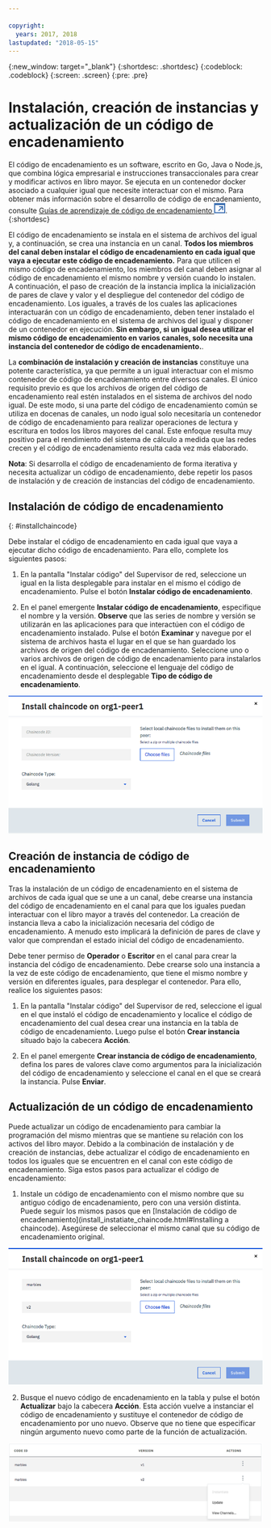 ```yaml
---

copyright:
  years: 2017, 2018
lastupdated: "2018-05-15"
---
```


{:new_window: target="_blank"}
{:shortdesc: .shortdesc}
{:codeblock: .codeblock}
{:screen: .screen}
{:pre: .pre}

# Instalación, creación de instancias y actualización de un código de encadenamiento

El código de encadenamiento es un software, escrito en Go, Java o Node.js, que combina lógica empresarial e instrucciones transaccionales para crear y modificar activos en libro mayor. Se ejecuta en un contenedor docker asociado a cualquier igual que necesite interactuar con el mismo.  Para obtener más información sobre el desarrollo de código de encadenamiento, consulte [Guías de aprendizaje de código de encadenamiento ![icono de enlace externo](../images/external_link.svg "icono de enlace externo")](http://hyperledger-fabric.readthedocs.io/en/latest/chaincode.html).
{:shortdesc}

El código de encadenamiento se instala en el sistema de archivos del igual y, a continuación, se crea una instancia en un canal. **Todos los miembros del canal deben instalar el código de encadenamiento en cada igual que vaya a ejecutar este código de encadenamiento.** Para que utilicen el mismo código de encadenamiento, los miembros del canal deben asignar al código de encadenamiento el mismo nombre y versión cuando lo instalen. A continuación, el paso de creación de la instancia implica la inicialización de pares de clave y valor y el despliegue del contenedor del código de encadenamiento. Los iguales, a través de los cuales las aplicaciones interactuarán con un código de encadenamiento, deben tener instalado el código de encadenamiento en el sistema de archivos del igual y disponer de un contenedor en ejecución. **Sin embargo, si un igual desea utilizar el mismo código de encadenamiento en varios canales, solo necesita una instancia del contenedor de código de encadenamiento.**.

La **combinación de instalación y creación de instancias** constituye una potente característica, ya que permite a un igual interactuar con el mismo contenedor de código de encadenamiento entre diversos canales. El único requisito previo es que los archivos de origen del código de encadenamiento real estén instalados en el sistema de archivos del nodo igual. De este modo, si una parte del código de encadenamiento común se utiliza en docenas de canales, un nodo igual solo necesitaría un contenedor de código de encadenamiento para realizar operaciones de lectura y escritura en todos los libros mayores del canal. Este enfoque resulta muy positivo para el rendimiento del sistema de cálculo a medida que las redes crecen y el código de encadenamiento resulta cada vez más elaborado.

**Nota**: Si desarrolla el código de encadenamiento de forma iterativa y necesita actualizar un código de encadenamiento, debe repetir los pasos de instalación y de creación de instancias del código de encadenamiento.


## Instalación de código de encadenamiento
{: #installchaincode}

Debe instalar el código de encadenamiento en cada igual que vaya a ejecutar dicho código de encadenamiento. Para ello, complete los siguientes pasos:
1. En la pantalla "Instalar código" del Supervisor de red, seleccione un igual en la lista desplegable para instalar en el mismo el código de encadenamiento. Pulse el botón **Instalar código de encadenamiento**.
<!--
  ![Chaincode screen](../images/chaincode_install_overview.png "Chaincode screen")
-->

2. En el panel emergente **Instalar código de encadenamiento**, especifique el nombre y la versión. **Observe** que las series de nombre y versión se utilizarán en las aplicaciones para que interactúen con el código de encadenamiento instalado. Pulse el botón **Examinar** y navegue por el sistema de archivos hasta el lugar en el que se han guardado los archivos de origen del código de encadenamiento. Seleccione uno o varios archivos de origen de código de encadenamiento para instalarlos en el igual. A continuación, seleccione el lenguaje del código de encadenamiento desde el desplegable **Tipo de código de encadenamiento**.

  ![Instalar código de encadenamiento](../images/chaincode_install.png "Instalar código de encadenamiento")



## Creación de instancia de código de encadenamiento
Tras la instalación de un código de encadenamiento en el sistema de archivos de cada igual que se une a un canal, debe crearse una instancia del código de encadenamiento en el canal para que los iguales puedan interactuar con el libro mayor a través del contenedor. La creación de instancia lleva a cabo la inicialización necesaria del código de encadenamiento. A menudo esto implicará la definición de pares de clave y valor que comprendan el estado inicial del código de encadenamiento.

Debe tener permiso de **Operador** o **Escritor** en el canal para crear la instancia del código de encadenamiento. Debe crearse solo una instancia a la vez de este código de encadenamiento, que tiene el mismo nombre y versión en diferentes iguales, para desplegar el contenedor. Para ello, realice los siguientes pasos:
1. En la pantalla "Instalar código" del Supervisor de red, seleccione el igual en el que instaló el código de encadenamiento y localice el código de encadenamiento del cual desea crear una instancia en la tabla de código de encadenamiento. Luego pulse el botón **Crear instancia** situado bajo la cabecera **Acción**.
<!--
  ![Instantiate Chaincode](../images/chaincode_instantiate.png "Instantiate Chaincode")
-->

2. En el panel emergente **Crear instancia de código de encadenamiento**, defina los pares de valores clave como argumentos para la inicialización del código de encadenamiento y seleccione el canal en el que se creará la instancia.  Pulse **Enviar**.
<!--
  ![Instantiate Chaincode panel](../images/chaincode_instantiate_panel.png "Instantiate Chaincode panel")
-->

## Actualización de un código de encadenamiento
Puede actualizar un código de encadenamiento para cambiar la programación del mismo mientras que se mantiene su relación con los activos del libro mayor. Debido a la combinación de instalación y de creación de instancias, debe actualizar el código de encadenamiento en todos los iguales que se encuentren en el canal con este código de encadenamiento. Siga estos pasos para actualizar el código de encadenamiento:

1. Instale un código de encadenamiento con el mismo nombre que su antiguo código de encadenamiento, pero con una versión distinta. Puede seguir los mismos pasos que en [Instalación de código de encadenamiento](install_instatiate_chaincode.html#Installing a chaincode). Asegúrese de seleccionar el mismo canal que su código de encadenamiento original.

  ![Actualizar código de encadenamiento](../images/upgrade_chaincode.png "Actualizar código de encadenamiento")

2. Busque el nuevo código de encadenamiento en la tabla y pulse el botón **Actualizar** bajo la cabecera **Acción**. Esta acción vuelve a instanciar el código de encadenamiento y sustituye el contenedor de código de encadenamiento por uno nuevo. Observe que no tiene que especificar ningún argumento nuevo como parte de la función de actualización.

  ![Botón de actualización](../images/upgrade_button.png "Botón de actualización")

